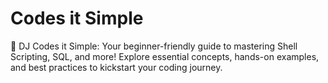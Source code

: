 # Codes it Simple
🌟 DJ Codes it Simple: Your beginner-friendly guide to mastering Shell Scripting, SQL, and more! Explore essential concepts, hands-on examples, and best practices to kickstart your coding journey.
